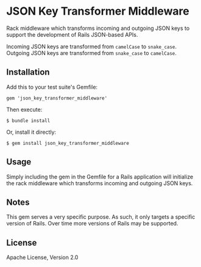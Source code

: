 # JSON Key Transformer Middleware

Rack middleware which transforms incoming and outgoing JSON keys to support the development of Rails JSON-based APIs.

Incoming JSON keys are transformed from `camelCase` to `snake_case`. Outgoing JSON keys are transformed from `snake_case` to `camelCase`.

## Installation

Add this to your test suite's Gemfile:

    gem 'json_key_transformer_middleware'

Then execute:

    $ bundle install

Or, install it directly:

    $ gem install json_key_transformer_middleware

## Usage

Simply including the gem in the Gemfile for a Rails application will initialize the rack middleware which transforms incoming and outgoing JSON keys.

## Notes

This gem serves a very specific purpose. As such, it only targets a specific version of Rails. Over time more versions of Rails may be supported.

## License

Apache License, Version 2.0
